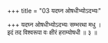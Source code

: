 +++
title = "03 यदघ्न ओषधीभ्योऽदभ्यः"

+++
यदघ्न ओषधीभ्योऽदभ्यः सम्भरथा मधु ।  
इदं तद विश्वरूपा वः क्षीरं हराम्योषधी ॥ ३ ॥